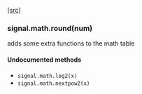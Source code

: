
<a class="entityLink" href="https://github.com/soumith/torch-signal/blob/474c3728f333825e1d464470c74d2ea63a47df7d/extramath.lua#L3">[src]</a>
<a name="signal.math.round"></a>


### signal.math.round(num) ###

adds some extra functions to the math table


#### Undocumented methods ####

<a name="signal.math.log2"></a>
 * `signal.math.log2(x)`
<a name="signal.math.nextpow2"></a>
 * `signal.math.nextpow2(x)`
